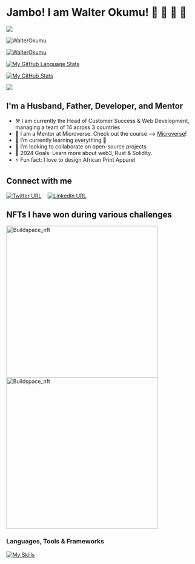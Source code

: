 # Jambo! I am Walter Okumu! 👋 👋 👋 👋

![](https://img.shields.io/badge/Microverse-blueviolet)

<img src="https://komarev.com/ghpvc/?username=WalterOkumu&label=Profile%20views&color=0e75b6&style=flat" alt="WalterOkumu" />

<a href="https://github.com/ryo-ma/github-profile-trophy"><img src="https://github-profile-trophy.vercel.app/?username=WalterOkumu" alt="WalterOkumu" /></a>

[![My GitHub Language Stats](https://github-readme-stats.vercel.app/api/top-langs/?username=walterokumu&langs_count=5&theme=tokyonight)]()

[![My GitHub Stats](https://github-readme-stats.vercel.app/api/?username=walterokumu&count_private=true&theme=tokyonight&showicons=true)]()

![](https://github-readme-streak-stats.herokuapp.com/?user=walterokumu&theme=dark&hide_border=false)

## I'm a Husband, Father, Developer, and Mentor
- ⚒️ I am currently the Head of Customer Success & Web Development, managing a team of 14 across 3 countries
- 🔭 I am a Mentor at Microverse. Check out the course --> [Microverse](https://www.microverse.org/?grsf=t0fr55)!
- 🌱 I’m currently learning everything 🤣
- 👯 I’m looking to collaborate on open-source projects
- 🥅 2024 Goals: Learn more about web3, Rust & Solidity.
- ⚡ Fun fact: I love to design African Print Apparel

## Connect with me

[<img alt="Twitter URL" src="https://img.shields.io/twitter/url?color=%231DA1F2&label=Connect%20on%20Twitter&style=for-the-badge&url=https%3A%2F%2Ftwitter.com%2FOkumuOriaro">](https://twitter.com/OkumuOriaro)
&nbsp;&nbsp;
[<img alt="LinkedIn URL" src="https://img.shields.io/twitter/url?color=%230072b1%20&label=Connect%20on%20LinkedIn&style=for-the-badge&url=https%3A%2F%2Fwww.linkedin.com%2Fin%2Fokumu-o-12818429%2F">](https://www.linkedin.com/in/okumu-oriaro/)

## NFTs I have won during various challenges

<img alt="Buildspace_nft" width="400px" src="https://user-images.githubusercontent.com/7548766/185107870-faecdbc8-f681-4a17-9ef1-abdba37ba4a2.png" />

<img alt="Buildspace_nft" width="400px" src="https://user-images.githubusercontent.com/7548766/185108123-423ade80-764d-42ac-9ed1-ab2e31fc6501.gif" />

### Languages, Tools & Frameworks

[![My Skills](https://skillicons.dev/icons?i=js,html,css,vscode,sass,react,nodejs,mongodb,postgres,mysql,linux,github,githubactions,vercel,tailwind,solidity,sequelize,stackoverflow,rust,rubyredux,replit,regex,redis,raspberrypi,rails,postman,php,npm,netlify,firebase,express,c,cpp,bootstrap)](https://skillicons.dev)
